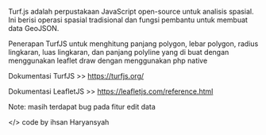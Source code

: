 Turf.js adalah perpustakaan JavaScript open-source untuk analisis spasial. Ini berisi operasi spasial tradisional dan fungsi pembantu untuk membuat data GeoJSON.

Penerapan TurfJS untuk menghitung panjang polygon, lebar polygon, radius lingkaran, luas lingkaran, dan panjang polyline yang di buat dengan menggunakan leaflet draw dengan menggunakan php native

Dokumentasi TurfJS >> https://turfjs.org/

Dokumentasi LeafletJS >> https://leafletjs.com/reference.html

Note: masih terdapat bug pada fitur edit data

</> code by ihsan Haryansyah

